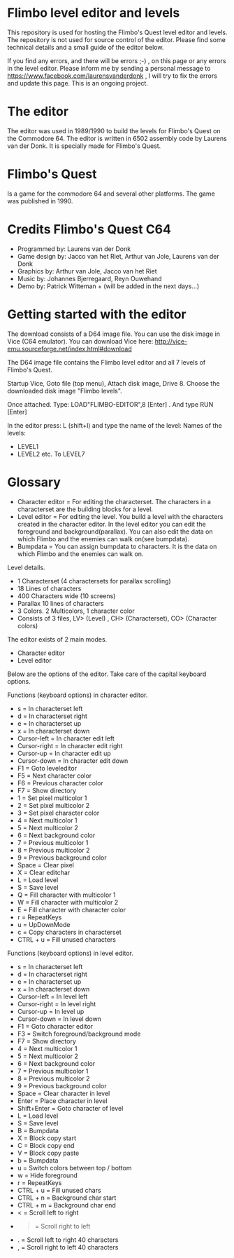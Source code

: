 # Flimbo level editor and levels

This repository is used for hosting the Flimbo's Quest level editor and levels. The repository is not used for source control of the editor. Please find some technical details and a small guide of the editor below.

If you find any errors, and there will be errors ;-) , on this page or any errors in the level editor. Please inform me by sending a personal message to https://www.facebook.com/laurensvanderdonk , I will try to fix the errors and update this page. This is an ongoing project. 

# The editor
The editor was used in 1989/1990 to build the levels for Flimbo's Quest on the Commodore 64. The editor is written in 6502 assembly code by Laurens van der Donk. It is specially made for Flimbo's Quest.

# Flimbo's Quest
Is a game for the commodore 64 and several other platforms. The game was published in 1990. 

# Credits Flimbo's Quest C64
* Programmed by: Laurens van der Donk
* Game design by: Jacco van het Riet, Arthur van Jole, Laurens van der Donk
* Graphics by: Arthur van Jole, Jacco van het Riet
* Music by: Johannes Bjerregaard, Reyn Ouwehand
* Demo by: Patrick Witteman + (will be added in the next days...)

# Getting started with the editor
The download consists of a D64 image file. You can use the disk image in Vice (C64 emulator). You can download Vice here: http://vice-emu.sourceforge.net/index.html#download

The D64 image file contains the Flimbo level editor and all 7 levels of Flimbo's Quest.

Startup Vice, Goto file (top menu), Attach disk image, Drive 8. Choose the downloaded disk image "Flimbo levels".

Once attached. Type: LOAD"FLIMBO-EDITOR",8 [Enter] .  And type RUN [Enter]
  
In the editor press: L  (shift+l) and type the name of the level:
Names of the levels:
* LEVEL1
* LEVEL2
etc. To LEVEL7

# Glossary
* Character editor = For editing the characterset. The characters in a characterset are the building blocks for a level.
* Level editor = For editing the level. You build a level with the characters created in the character editor. In the level editor you can edit the foreground and background(parallax). You can also edit the data on which Flimbo and the enemies can walk on(see bumpdata).
* Bumpdata = You can assign bumpdata to characters. It is the data on which Flimbo and the enemies can walk on.

Level details.
* 1 Characterset (4 charactersets for parallax scrolling)
* 18 Lines of characters
* 400 Characters wide (10 screens)
* Parallax 10 lines of characters
* 3 Colors. 2 Multicolors, 1 character color
* Consists of 3 files, LV> (Level) , CH> (Characterset), CO> (Character colors)

The editor exists of 2 main modes.
* Character editor
* Level editor

Below are the options of the editor. Take care of the capital keyboard options.

Functions (keyboard options) in character editor.
* s = In characterset left
* d = In characterset right
* e = In characterset up
* x = In characterset down
* Cursor-left	= In character edit left
* Cursor-right = In character edit right
* Cursor-up = In character edit up
* Cursor-down = In character edit down
* F1 = Goto leveleditor
* F5 = Next character color
* F6 = Previous character color
* F7 = Show directory
* 1 = Set pixel multicolor 1
* 2 = Set pixel multicolor 2
* 3 = Set pixel character color
* 4 = Next multicolor 1 
* 5 = Next multicolor 2
* 6 = Next background color
* 7 = Previous multicolor 1
* 8 = Previous multicolor 2
* 9 = Previous background color
* Space = Clear pixel
* X = Clear editchar
* L = Load level
* S = Save level
* Q = Fill character with multicolor 1
* W = Fill character with multicolor 2
* E = Fill character with character color
* r = RepeatKeys
* u = UpDownMode
* c = Copy characters in characterset
* CTRL + u = Fill unused characters

Functions (keyboard options) in level editor.
* s = In characterset left
* d = In characterset right
* e = In characterset up
* x = In characterset down
* Cursor-left	= In level left
* Cursor-right = In level right
* Cursor-up = In level up
* Cursor-down = In level down
* F1 = Goto character editor
* F3 = Switch foreground/background mode
* F7 = Show directory
* 4 = Next multicolor 1 
* 5 = Next multicolor 2
* 6 = Next background color
* 7 = Previous multicolor 1
* 8 = Previous multicolor 2
* 9 = Previous background color
* Space = Clear character in level
* Enter = Place character in level
* Shift+Enter = Goto character of level
* L = Load level
* S = Save level
* B = Bumpdata
* X = Block copy start
* C = Block copy end
* V = Block copy paste
* b = Bumpdata
* u = Switch colors between top / bottom
* w = Hide foreground
* r = RepeatKeys
* CTRL + u = Fill unused chars
* CTRL + n = Background char start
* CTRL + m = Background char end
* < = Scroll left to right
* > = Scroll right to left
* . = Scroll left to right 40 characters
* , = Scroll right to left 40 characters

